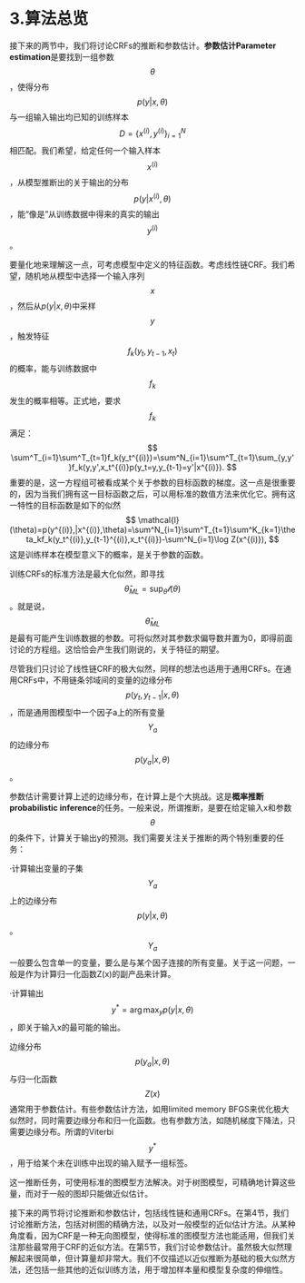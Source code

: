 # 3.算法总览

接下来的两节中，我们将讨论CRFs的推断和参数估计。**参数估计Parameter estimation**是要找到一组参数$$\theta$$，使得分布$$p(y|x,\theta)$$与一组输入输出均已知的训练样本$$D=\{x^{(i)},y^{(i)}\}^N_{i=1}$$相匹配。我们希望，给定任何一个输入样本$$x^{(i)}$$，从模型推断出的关于输出的分布$$p(y|x^{(i)},\theta)$$，能“像是”从训练数据中得来的真实的输出$${y}^{(i)}$$。

要量化地来理解这一点，可考虑模型中定义的特征函数。考虑线性链CRF。我们希望，随机地从模型中选择一个输入序列$${x}$$，然后从$p(y|x,\theta)$中采样$${y}$$，触发特征$$f_k(y_t,y_{t-1},x_t)$$的概率，能与训练数据中$$f_k$$发生的概率相等。正式地，要求$$f_k$$满足：
$$
\sum^T_{i=1}\sum^T_{t=1}f_k(y_t^{(i)})=\sum^N_{i=1}\sum^T_{t=1}\sum_{y,y'}f_k(y,y',x_t^{(i)}p(y_t=y,y_{t-1}=y'|x^{(i)}).
$$
重要的是，这一方程组可被看成某个关于参数的目标函数的梯度。这一点是很重要的，因为当我们拥有这一目标函数之后，可以用标准的数值方法来优化它。拥有这一特性的目标函数是如下的似然
$$
\mathcal{l}(\theta)=p(y^{(i)},|x^{(i)},\theta)=\sum^N_{i=1}\sum^T_{t=1}\sum^K_{k=1}\theta_kf_k(y_t^{(i)},y_{t-1}^{(i)},x_t^{(i)})-\sum^N_{i=1}\log Z(x^{(i)}),
$$
这是训练样本在模型意义下的概率，是关于参数的函数。

训练CRFs的标准方法是最大化似然，即寻找$$\hat{\theta}_{ML}=\sup_{\theta}\mathcal{l}(\theta)$$。就是说，$$\hat{\theta}_{ML}$$是最有可能产生训练数据的参数。可将似然对其参数求偏导数并置为0，即得前面讨论的方程组。这恰恰会产生我们刚说的，关于特征的期望。

尽管我们只讨论了线性链CRF的极大似然，同样的想法也适用于通用CRFs。在通用CRFs中，不用链条邻域间的变量的边缘分布$$p(y_t,y_{t-1}|x,\theta)$$，而是通用图模型中一个因子a上的所有变量$$Y_a$$的边缘分布$$p({y}_a|{x},\theta)$$。

参数估计需要计算上述的边缘分布，在计算上是个大挑战。这是**概率推断probabilistic inference**的任务。一般来说，所谓推断，是要在给定输入x和参数$$\theta$$的条件下，计算关于输出y的预测。我们需要关注关于推断的两个特别重要的任务：

·计算输出变量的子集$$Y_a$$上的边缘分布$$p(y|x,\theta)$$。 $$Y_a$$一般要么包含单一的变量，要么是与某个因子连接的所有变量。关于这一问题，一般是作为计算归一化函数Z(x)的副产品来计算。

·计算输出$${y}^*=\arg \max_{{y}}p({y}|{x},\theta)$$，即关于输入x的最可能的输出。

边缘分布$$p({y}_a|{x},\theta)$$与归一化函数$$Z({x})$$通常用于参数估计。有些参数估计方法，如用limited memory BFGS来优化极大似然时，同时需要边缘分布和归一化函数。也有参数方法，如随机梯度下降法，只需要边缘分布。所谓的Viterbi$$y^*$$，用于给某个未在训练中出现的输入赋予一组标签。

这一推断任务，可使用标准的图模型方法解决。对于树图模型，可精确地计算这些量，而对于一般的图却只能做近似估计。

接下来的两节将讨论推断和参数估计，包括线性链和通用CRFs。在第4节，我们讨论推断方法，包括对树图的精确方法，以及对一般模型的近似估计方法。从某种角度看，因为CRF是一种无向图模型，使得标准的图模型方法也能适用，但我们关注那些最常用于CRF的近似方法。在第5节，我们讨论参数估计。虽然极大似然理解起来很简单，但计算量却非常大。我们不仅描述以近似推断为基础的极大似然方法，还包括一些其他的近似训练方法，用于增加样本量和模型复杂度的伸缩性。





